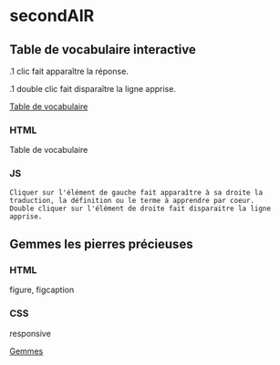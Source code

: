 # secondAIR

## Table de vocabulaire interactive
.1 clic fait apparaître la réponse.

.1 double clic fait disparaître la ligne apprise.


[Table de vocabulaire](https://inani27.github.io/secondAIR/)


### HTML 
Table de vocabulaire 
### JS 
	Cliquer sur l'élément de gauche fait apparaître à sa droite la traduction, la définition ou le terme à apprendre par coeur. 
	Double cliquer sur l'élément de droite fait disparaitre la ligne apprise.
	
	
	
## Gemmes les pierres précieuses
### HTML 
figure, figcaption 
### CSS 
responsive


[Gemmes](https://inani27.github.io/secondAIR/Gemmes)
